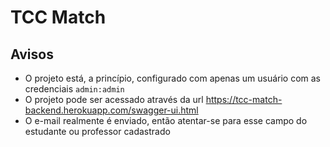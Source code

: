 # TCC Match

## Avisos
- O projeto está, a princípio, configurado com apenas um usuário com as credenciais `admin:admin`
- O projeto pode ser acessado através da url https://tcc-match-backend.herokuapp.com/swagger-ui.html
- O e-mail realmente é enviado, então atentar-se para esse campo do estudante ou professor cadastrado